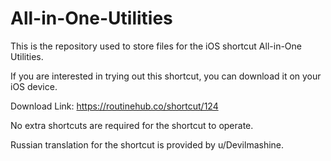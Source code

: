 # All-in-One-Utilities
This is the repository used to store files for the iOS shortcut All-in-One Utilities.

If you are interested in trying out this shortcut, you can download it on your iOS device.

Download Link: https://routinehub.co/shortcut/124

No extra shortcuts are required for the shortcut to operate.

Russian translation for the shortcut is provided by u/Devilmashine. 
